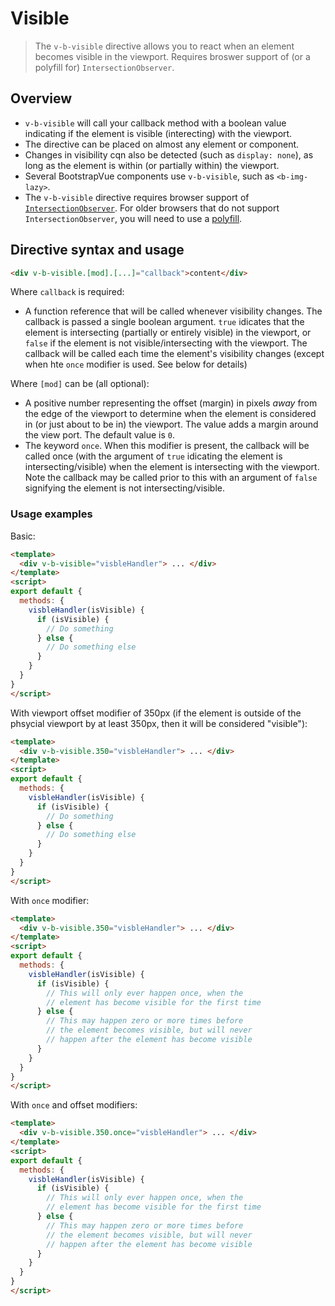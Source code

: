 # Visible

> The `v-b-visible` directive allows you to react when an element becomes visible in the viewport.
> Requires broswer support of (or a polyfill for) `IntersectionObserver`.


## Overview

- `v-b-visible` will call your callback method with a boolean value indicating if the element
  is visible (interecting) with the viewport.
- The directive can be placed on almost any element or component.
- Changes in visibility cqn also be detected (such as `display: none`), as long as the element is
  within (or partially within) the viewport.
- Several BootstrapVue components use `v-b-visible`, such as `<b-img-lazy>`.
- The `v-b-visible` directive requires browser support of
  [`IntersectionObserver`](https://developer.mozilla.org/en-US/docs/Web/API/Intersection_Observer_API).
  For older browsers that do not support `IntersectionObserver`, you will need to use a
  [polyfill](/docs/#js).

## Directive syntax and usage

```html
<div v-b-visible.[mod].[...]="callback">content</div>
```

Where `callback` is required:

- A function reference that will be called whenever visibility changes. The callback is passed a
  single boolean argument. `true` idicates that the element is intersecting (partially or entirely
  visible) in the viewport, or `false` if the element is not visible/intersecting with the viewport.
  The callback will be called each time the element's visibility changes (except when hte `once`
  modifier is used. See below for details)

Where `[mod]` can be (all optional):

- A positive number representing the offset (margin) in pixels _away_ from the edge of the viewport
  to determine when the element is considered in (or just about to be in) the viewport. The value adds
  a margin around the view port. The default value is `0`.
- The keyword `once`. When this modifier is present, the callback will be called once (with the argument
  of `true` idicating the element is intersecting/visible) when the element is intersecting with the
  viewport. Note the callback may be called prior to this with an argument of `false` signifying the
  element is not intersecting/visible.

### Usage examples

Basic:

```html
<template>
  <div v-b-visible="visbleHandler"> ... </div>
</template>
<script>
export default {
  methods: {
    visbleHandler(isVisible) {
      if (isVisible) {
        // Do something
      } else {
        // Do something else
      }
    }
  }
}
</script>
```

With viewport offset modifier of 350px (if the element is outside of the phsycial viewport
by at least 350px, then it will be considered "visible"):

```html
<template>
  <div v-b-visible.350="visbleHandler"> ... </div>
</template>
<script>
export default {
  methods: {
    visbleHandler(isVisible) {
      if (isVisible) {
        // Do something
      } else {
        // Do something else
      }
    }
  }
}
</script>
```

With `once` modifier:

```html
<template>
  <div v-b-visible.350="visbleHandler"> ... </div>
</template>
<script>
export default {
  methods: {
    visbleHandler(isVisible) {
      if (isVisible) {
        // This will only ever happen once, when the
        // element has become visible for the first time
      } else {
        // This may happen zero or more times before
        // the element becomes visible, but will never
        // happen after the element has become visible
      }
    }
  }
}
</script>
```

With `once` and offset modifiers:

```html
<template>
  <div v-b-visible.350.once="visbleHandler"> ... </div>
</template>
<script>
export default {
  methods: {
    visbleHandler(isVisible) {
      if (isVisible) {
        // This will only ever happen once, when the
        // element has become visible for the first time
      } else {
        // This may happen zero or more times before
        // the element becomes visible, but will never
        // happen after the element has become visible
      }
    }
  }
}
</script>
```

